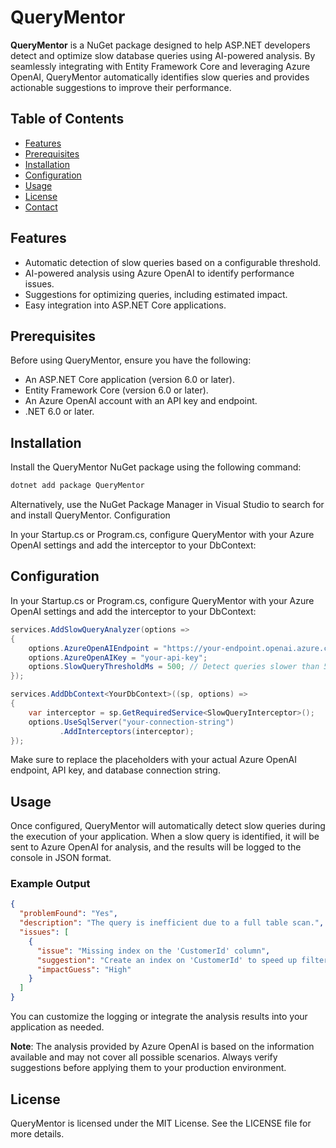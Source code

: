 # QueryMentor

**QueryMentor** is a NuGet package designed to help ASP.NET developers detect and optimize slow database queries using AI-powered analysis. By seamlessly integrating with Entity Framework Core and leveraging Azure OpenAI, QueryMentor automatically identifies slow queries and provides actionable suggestions to improve their performance.

## Table of Contents
- [Features](#features)
- [Prerequisites](#prerequisites)
- [Installation](#installation)
- [Configuration](#configuration)
- [Usage](#usage)
- [License](#license)
- [Contact](#contact)

## Features
- Automatic detection of slow queries based on a configurable threshold.
- AI-powered analysis using Azure OpenAI to identify performance issues.
- Suggestions for optimizing queries, including estimated impact.
- Easy integration into ASP.NET Core applications.


## Prerequisites
Before using QueryMentor, ensure you have the following:
- An ASP.NET Core application (version 6.0 or later).
- Entity Framework Core (version 6.0 or later).
- An Azure OpenAI account with an API key and endpoint.
- .NET 6.0 or later.


## Installation
Install the QueryMentor NuGet package using the following command:

```bash
dotnet add package QueryMentor
```

Alternatively, use the NuGet Package Manager in Visual Studio to search for and install QueryMentor.
Configuration

In your Startup.cs or Program.cs, configure QueryMentor with your Azure OpenAI settings and add the interceptor to your DbContext:

## Configuration

In your Startup.cs or Program.cs, configure QueryMentor with your Azure OpenAI settings and add the interceptor to your DbContext:

```csharp
services.AddSlowQueryAnalyzer(options =>
{
    options.AzureOpenAIEndpoint = "https://your-endpoint.openai.azure.com/";
    options.AzureOpenAIKey = "your-api-key";
    options.SlowQueryThresholdMs = 500; // Detect queries slower than 500ms
});

services.AddDbContext<YourDbContext>((sp, options) =>
{
    var interceptor = sp.GetRequiredService<SlowQueryInterceptor>();
    options.UseSqlServer("your-connection-string")
           .AddInterceptors(interceptor);
});
```

Make sure to replace the placeholders with your actual Azure OpenAI endpoint, API key, and database connection string.

## Usage

Once configured, QueryMentor will automatically detect slow queries during the execution of your application. When a slow query is identified, it will be sent to Azure OpenAI for analysis, and the results will be logged to the console in JSON format.


### Example Output

```json
{
  "problemFound": "Yes",
  "description": "The query is inefficient due to a full table scan.",
  "issues": [
    {
      "issue": "Missing index on the 'CustomerId' column",
      "suggestion": "Create an index on 'CustomerId' to speed up filtering.",
      "impactGuess": "High"
    }
  ]
}
```

You can customize the logging or integrate the analysis results into your application as needed.

**Note**: The analysis provided by Azure OpenAI is based on the information available and may not cover all possible scenarios. Always verify suggestions before applying them to your production environment.

## License

QueryMentor is licensed under the MIT License. See the LICENSE file for more details.

